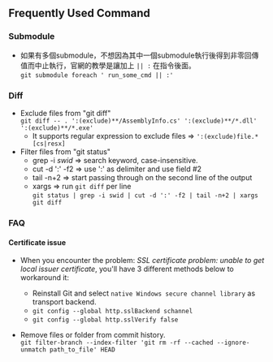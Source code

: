 ## Frequently Used Command


### Submodule
* 如果有多個submodule，不想因為其中一個submodule執行後得到非零回傳值而中止執行，官網的教學是讓加上 ` || : ` 在指令後面。  
`git submodule foreach ' run_some_cmd || :'`  


### Diff
* Exclude files from "git diff"  
`git diff -- . ':(exclude)**/AssemblyInfo.cs' ':(exclude)**/*.dll' ':(exclude)**/*.exe'`  
    * It supports regular expression to exclude files => `':(exclude)file.*[cs|resx]`
* Filter files from "git status"  
    * grep -i *swid* => search keyword, case-insensitive.
    * cut -d ':' -f2 => use ':' as delimiter and use field #2
    * tail -n+2 => start passing through on the second line of the output
    * xargs => run `git diff` per line  
`git status | grep -i swid | cut -d ':' -f2 | tail -n+2 | xargs git diff`

### FAQ
#### Certificate issue
* When you encounter the problem: *SSL certificate problem: unable to get local issuer certificate*, you'll have 3 different methods below to workaround it:  
    - Reinstall Git and select `native Windows secure channel library` as transport backend.
    - `git config --global http.sslBackend schannel`
    - `git config --global http.sslVerify false`

* Remove files or folder from commit history.  
`git filter-branch --index-filter 'git rm -rf --cached --ignore-unmatch path_to_file' HEAD`  
